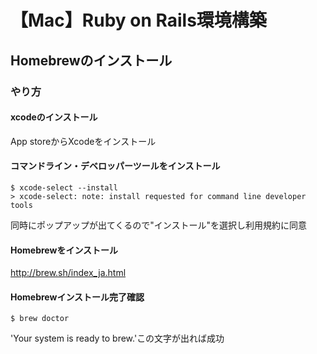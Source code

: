 # 【Mac】Ruby on Rails環境構築

## Homebrewのインストール

### やり方
#### xcodeのインストール
App storeからXcodeをインストール

#### コマンドライン・デベロッパーツールをインストール

```:ターミナル
$ xcode-select --install
> xcode-select: note: install requested for command line developer tools
```
同時にポップアップが出てくるので"インストール"を選択し利用規約に同意

#### Homebrewをインストール
http://brew.sh/index_ja.html

#### Homebrewインストール完了確認

```:ターミナル
$ brew doctor
```
'Your system is ready to brew.'この文字が出れば成功
